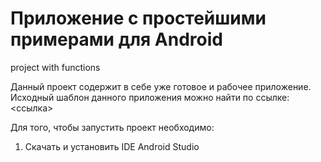 # Приложение с простейшими примерами для Android
project with functions

Данный проект содержит в себе уже готовое и рабочее приложение. Исходный шаблон данного приложения можно найти по ссылке:
<ссылка>

Для того, чтобы запустить проект необходимо:
1. Скачать и установить IDE Android Studio
